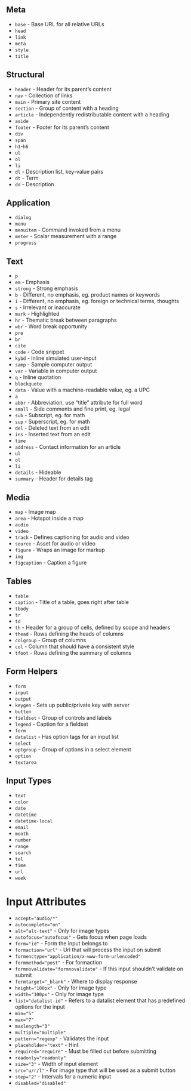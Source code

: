 ## Meta

* `base` - Base URL for all relative URLs
* `head`
* `link`
* `meta`
* `style`
* `title`

## Structural

* `header` - Header for its parent’s content
* `nav` - Collection of links
* `main` - Primary site content
* `section` - Group of content with a heading
* `article` - Independently redistributable content with a heading
* `aside`
* `footer` - Footer for its parent’s content
* `div`
* `span`
* `h1`-`h6`
* `ul`
* `ol`
* `li`
* `dl` - Description list, key-value pairs
* `dt` - Term
* `dd` - Description

## Application

* `dialog`
* `menu`
* `menuitem` - Command invoked from a menu
* `meter` - Scalar measurement with a range
* `progress`

## Text

* `p`
* `em` - Emphasis
* `strong` - Strong emphasis
* `b` - Different, no emphasis, eg. product names or keywords
* `i` - Different, no emphasis, eg. foreign or technical terms, thoughts
* `s` - Irrelevant or inaccurate
* `mark` - Highlighted
* `hr` - Thematic break between paragraphs
* `wbr` - Word break opportunity
* `pre`
* `br`
* `cite`
* `code` - Code snippet
* `kybd` - Inline simulated user-input
* `samp` - Sample computer output
* `var` - Variable in computer output
* `q` - Inline quotation
* `blockquote`
* `data` - Value with a machine-readable value, eg. a UPC
* `a`
* `abbr` - Abbreviation, use “title” attribute for full word
* `small` - Side comments and fine print, eg. legal
* `sub` - Subscript, eg. for math
* `sup` - Superscript, eg. for math
* `del` - Deleted text from an edit
* `ins` - Inserted text from an edit
* `time`
* `address` - Contact information for an article
* `ul`
* `ol`
* `li`
* `details` - Hideable
* `summary` - Header for details tag

## Media

* `map` - Image map
* `area` - Hotspot inside a map
* `audio`
* `video`
* `track` - Defines captioning for audio and video
* `source` - Asset for audio or video
* `figure` - Wraps an image for markup
* `img`
* `figcaption` - Caption a figure

## Tables

* `table`
* `caption` - Title of a table, goes right after table
* `tbody`
* `tr`
* `td`
* `th` - Header for a group of cells, defined by scope and headers
* `thead` - Rows defining the heads of columns
* `colgroup` - Group of columns
* `col` - Column that should have a consistent style
* `tfoot` - Rows defining the summary of columns

## Form Helpers

* `form`
* `input`
* `output`
* `keygen` - Sets up public/private key with server
* `button`
* `fieldset` - Group of controls and labels
* `legend` - Caption for a fieldset
* `form`
* `datalist` - Has option tags for an input list
* `select`
* `optgroup` - Group of options in a select element
* `option`
* `textarea`

## Input Types

* `text`
* `color`
* `date`
* `datetime`
* `datetime-local`
* `email`
* `month`
* `number`
* `range`
* `search`
* `tel`
* `time`
* `url`
* `week`

# Input Attributes

* `accept="audio/*"`
* `autocomplete="on"`
* `alt="alt-text"` - Only for image types
* `autofocus="autofocus"` - Gets focus when page loads
* `form="id"` - Form the input belongs to
* `formaction="url"` - Url that will process the input on submit
* `formenctype="application/x-www-form-urlencoded"`
* `formmethod="post"` - For formaction
* `formnovalidate="formnovalidate"` - If this input shouldn’t validate on submit
* `formtarget="_blank"` - Where to display response
* `height="100px"` - Only for image type
* `width="100px"` - Only for image type
* `list="datalist-id"` - Refers to a datalist element that has predefined options for the input
* `min="5"`
* `max="7"`
* `maxlength="3"`
* `multiple="multiple"`
* `pattern="regexp"` - Validates the input
* `placeholder="text"` - Hint
* `required="require"` - Must be filled out before submitting
* `readonly="readonly"`
* `size="3"` - Width of input element
* `src="u/r/l"` - For image type that will be used as a submit button
* `step="2"` - Intervals for a numeric input
* `disabled="disabled"`
